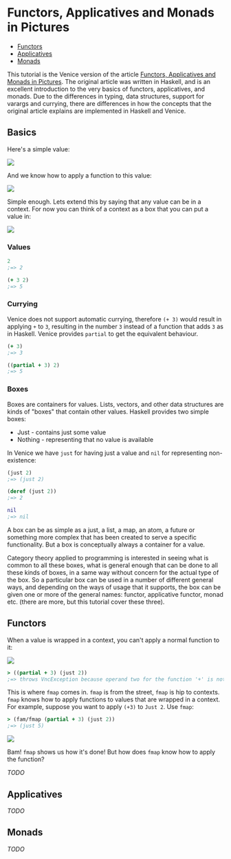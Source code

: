 # Functors, Applicatives and Monads in Pictures 

* [Functors](#functors)
* [Applicatives](#applicatives)
* [Monads](#monads)


This tutorial is the Venice version of the article [Functors, Applicatives and Monads in Pictures](http://adit.io/posts/2013-04-17-functors,_applicatives,_and_monads_in_pictures.html). The original article was written in Haskell, and is an excellent introduction to the very basics of functors, applicatives, and monads. Due to the differences in typing, data structures, support for varargs and currying, there are differences in how the concepts that the original article explains are implemented in Haskell and Venice.


## Basics

Here's a simple value:

<img src="https://github.com/jlangch/venice/blob/master/doc/assets/fam/value.png">

And we know how to apply a function to this value: 

<img src="https://github.com/jlangch/venice/blob/master/doc/assets/fam/value_apply.png">

Simple enough. Lets extend this by saying that any value can be in a context. 
For now you can think of a context as a box that you can put a value in:

<img src="https://github.com/jlangch/venice/blob/master/doc/assets/fam/value_and_context.png">


### Values

```clojure
2
;=> 2

(+ 3 2)
;=> 5
```

### Currying

Venice does not support automatic currying, therefore `(+ 3)` would result in applying `+` to `3`, 
resulting in the number `3` instead of a function that adds `3` as in Haskell. Venice 
provides `partial` to get the equivalent behaviour.

```clojure
(+ 3)  
;=> 3

((partial + 3) 2)
;=> 5
```

### Boxes

Boxes are containers for values. Lists, vectors, and other data structures are 
kinds of "boxes" that contain other values. Haskell provides two simple boxes:

- Just - contains just some value
- Nothing - representing that no value is available

In Venice we have `just` for having just a value and `nil` for representing 
non-existence:

```clojure
(just 2)
;=> (just 2)

(deref (just 2))
;=> 2

nil
;=> nil
```

A box can be as simple as a just, a list, a map, an atom, a future or something 
more complex that has been created to serve a specific functionality. But a box
is conceptually always a container for a value.

Category theory applied to programming is interested in seeing what is common to all 
these boxes, what is general enough that can be done to all these kinds of boxes, 
in a same way without concern for the actual type of the box. So a particular box can 
be used in a number of different general ways, and depending on the ways of usage that 
it supports, the box can be given one or more of the general names: functor, 
applicative functor, monad etc. (there are more, but this tutorial cover these three).



## Functors

When a value is wrapped in a context, you can't apply a normal function to it:

<img src="https://github.com/jlangch/venice/blob/master/doc/assets/fam/no_fmap_ouch.png">

```clojure
> ((partial + 3) (just 2))
;=> throws VncException because operand two for the function '+' is not a number
```

This is where `fmap` comes in. `fmap` is from the street, `fmap` is hip to contexts. 
`fmap` knows how to apply functions to values that are wrapped in a context. For 
example, suppose you want to apply `(+3)` to `Just 2`. Use `fmap`:

```clojure
> (fam/fmap (partial + 3) (just 2))
;=> (just 5)
```

<img src="https://github.com/jlangch/venice/blob/master/doc/assets/fam/fmap_apply.png">

Bam! `fmap` shows us how it's done! But how does `fmap` know how to apply the function?

_TODO_

## Applicatives

_TODO_

## Monads

_TODO_

